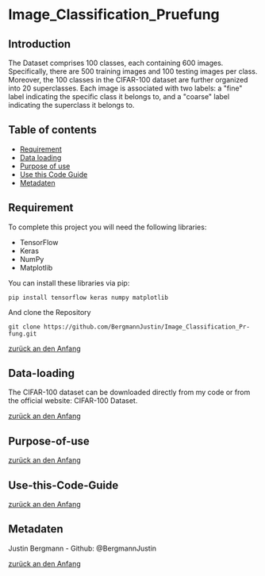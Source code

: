 # Image_Classification_Pruefung



## Introduction

The Dataset comprises 100 classes, each containing 600 images. Specifically, there are 500 training images and 100 testing images per class. Moreover, the 100 classes in the CIFAR-100 dataset are further organized into 20 superclasses. Each image is associated with two labels: a "fine" label indicating the specific class it belongs to, and a "coarse" label indicating the superclass it belongs to.

## Table of contents
- [Requirement](#Requirement)
- [Data loading](#Data-loading)
- [Purpose of use](#Purpose-of-use)
- [Use this Code Guide](#Use-this-Code-Guide)
- [Metadaten](#Metadaten)

## Requirement

To complete this project you will need the following libraries:

- TensorFlow
- Keras
- NumPy
- Matplotlib

You can install these libraries via pip:

```Shell
pip install tensorflow keras numpy matplotlib
```

And clone the Repository

```Shell
git clone https://github.com/BergmannJustin/Image_Classification_Pr-fung.git
```

[zurück an den Anfang](#Write-o-mat)

## Data-loading
The CIFAR-100 dataset can be downloaded directly from my code or from the official website: CIFAR-100 Dataset.

[zurück an den Anfang](#Write-o-mat)

## Purpose-of-use



[zurück an den Anfang](#Write-o-mat)

## Use-this-Code-Guide


[zurück an den Anfang](#Write-o-mat)


## Metadaten
Justin Bergmann - Github: @BergmannJustin


[zurück an den Anfang](#Write-o-mat)












